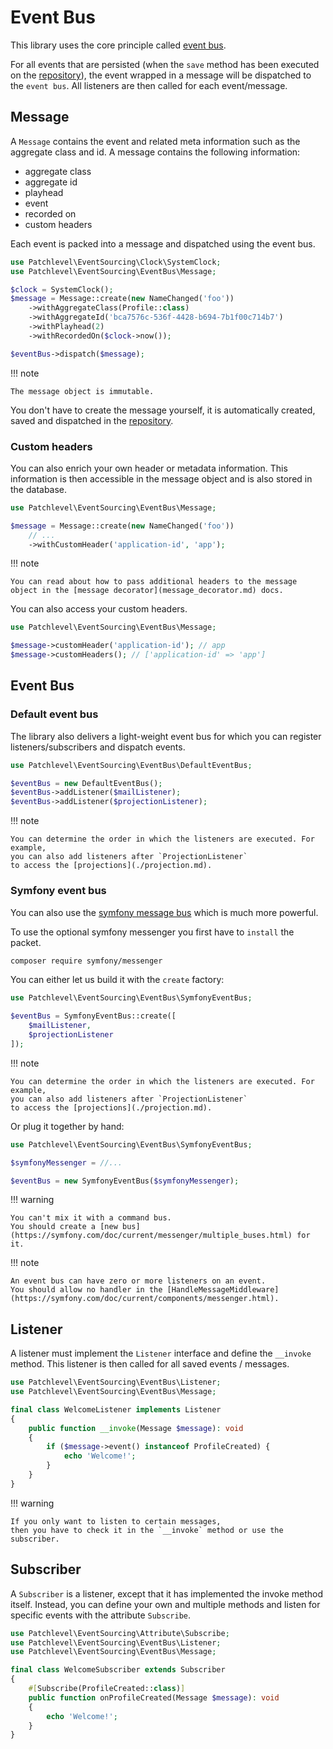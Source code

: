 # Event Bus

This library uses the core principle called [event bus](https://martinfowler.com/articles/201701-event-driven.html).

For all events that are persisted (when the `save` method has been executed on the [repository](./repository.md)),
the event wrapped in a message will be dispatched to the `event bus`. All listeners are then called for each
event/message.

## Message

A `Message` contains the event and related meta information such as the aggregate class and id.
A message contains the following information:

* aggregate class
* aggregate id
* playhead
* event
* recorded on
* custom headers

Each event is packed into a message and dispatched using the event bus.

```php
use Patchlevel\EventSourcing\Clock\SystemClock;
use Patchlevel\EventSourcing\EventBus\Message;

$clock = SystemClock();
$message = Message::create(new NameChanged('foo'))
    ->withAggregateClass(Profile::class)
    ->withAggregateId('bca7576c-536f-4428-b694-7b1f00c714b7')
    ->withPlayhead(2)
    ->withRecordedOn($clock->now());

$eventBus->dispatch($message);
```

!!! note

    The message object is immutable.

You don't have to create the message yourself,
it is automatically created, saved and dispatched in the [repository](repository.md).

### Custom headers

You can also enrich your own header or metadata information.
This information is then accessible in the message object and is also stored in the database.

```php
use Patchlevel\EventSourcing\EventBus\Message;

$message = Message::create(new NameChanged('foo'))
    // ...
    ->withCustomHeader('application-id', 'app');
```

!!! note

    You can read about how to pass additional headers to the message object in the [message decorator](message_decorator.md) docs.

You can also access your custom headers.

```php
use Patchlevel\EventSourcing\EventBus\Message;

$message->customHeader('application-id'); // app
$message->customHeaders(); // ['application-id' => 'app']
```

## Event Bus

### Default event bus

The library also delivers a light-weight event bus for which you can register listeners/subscribers and dispatch events.

```php
use Patchlevel\EventSourcing\EventBus\DefaultEventBus;

$eventBus = new DefaultEventBus();
$eventBus->addListener($mailListener);
$eventBus->addListener($projectionListener);
```

!!! note

    You can determine the order in which the listeners are executed. For example, 
    you can also add listeners after `ProjectionListener`
    to access the [projections](./projection.md).

### Symfony event bus

You can also use the [symfony message bus](https://symfony.com/doc/current/components/messenger.html)
which is much more powerful.

To use the optional symfony messenger you first have to `install` the packet.

```bash
composer require symfony/messenger
```

You can either let us build it with the `create` factory:

```php
use Patchlevel\EventSourcing\EventBus\SymfonyEventBus;

$eventBus = SymfonyEventBus::create([
    $mailListener,
    $projectionListener
]);
```

!!! note

    You can determine the order in which the listeners are executed. For example,
    you can also add listeners after `ProjectionListener`
    to access the [projections](./projection.md).

Or plug it together by hand:

```php
use Patchlevel\EventSourcing\EventBus\SymfonyEventBus;

$symfonyMessenger = //...

$eventBus = new SymfonyEventBus($symfonyMessenger);
```

!!! warning

    You can't mix it with a command bus.
    You should create a [new bus](https://symfony.com/doc/current/messenger/multiple_buses.html) for it.

!!! note

    An event bus can have zero or more listeners on an event. 
    You should allow no handler in the [HandleMessageMiddleware](https://symfony.com/doc/current/components/messenger.html).

## Listener

A listener must implement the `Listener` interface and define the `__invoke` method.
This listener is then called for all saved events / messages.

```php
use Patchlevel\EventSourcing\EventBus\Listener;
use Patchlevel\EventSourcing\EventBus\Message;

final class WelcomeListener implements Listener 
{
    public function __invoke(Message $message): void
    {
        if ($message->event() instanceof ProfileCreated) {
            echo 'Welcome!';
        }
    }
}
```

!!! warning

    If you only want to listen to certain messages, 
    then you have to check it in the `__invoke` method or use the subscriber.

## Subscriber

A `Subscriber` is a listener, except that it has implemented the invoke method itself. 
Instead, you can define your own and multiple methods and listen for specific events with the attribute `Subscribe`.

```php
use Patchlevel\EventSourcing\Attribute\Subscribe;
use Patchlevel\EventSourcing\EventBus\Listener;
use Patchlevel\EventSourcing\EventBus\Message;

final class WelcomeSubscriber extends Subscriber 
{
    #[Subscribe(ProfileCreated::class)]
    public function onProfileCreated(Message $message): void
    {
        echo 'Welcome!';
    }
}
```
